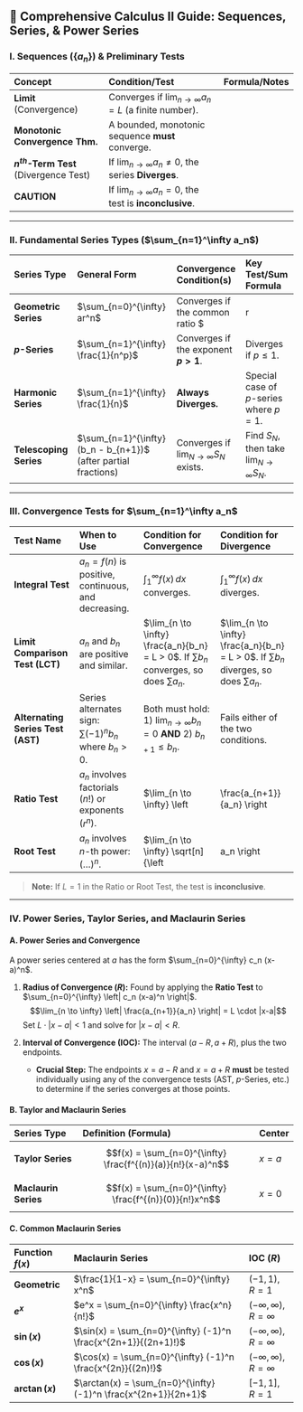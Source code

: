 ## 📝 Comprehensive Calculus II Guide: Sequences, Series, & Power Series

### **I. Sequences ($\{a_n\}$) & Preliminary Tests**

| Concept | Condition/Test | Formula/Notes |
| :--- | :--- | :--- |
| **Limit** (Convergence) | Converges if $\lim_{n \to \infty} a_n = L$ (a finite number). |
| **Monotonic Convergence Thm.** | A bounded, monotonic sequence **must** converge. |
| **$n^{th}$-Term Test** (Divergence Test) | If $\lim_{n \to \infty} a_n \neq 0$, the series **Diverges**. |
| **CAUTION** | If $\lim_{n \to \infty} a_n = 0$, the test is **inconclusive**. |

---

### **II. Fundamental Series Types ($\sum_{n=1}^\infty a_n$)**

| Series Type | General Form | Convergence Condition(s) | Key Test/Sum Formula |
| :--- | :--- | :--- | :--- |
| **Geometric Series** | $\sum_{n=0}^{\infty} ar^n$ | Converges if the common ratio $|r| < 1$. | Sum is $S = \frac{a}{1-r}$. |
| **$p$-Series** | $\sum_{n=1}^{\infty} \frac{1}{n^p}$ | Converges if the exponent **$p > 1$**. | Diverges if $p \le 1$. |
| **Harmonic Series** | $\sum_{n=1}^{\infty} \frac{1}{n}$ | **Always Diverges.** | Special case of $p$-series where $p=1$. |
| **Telescoping Series** | $\sum_{n=1}^{\infty} (b_n - b_{n+1})$ (after partial fractions) | Converges if $\lim_{N \to \infty} S_N$ exists. | Find $S_N$, then take $\lim_{N \to \infty} S_N$. |

---

### **III. Convergence Tests for $\sum_{n=1}^\infty a_n$**

| Test Name | When to Use | Condition for Convergence | Condition for Divergence |
| :--- | :--- | :--- | :--- |
| **Integral Test** | $a_n = f(n)$ is positive, continuous, and decreasing. | $\int_1^\infty f(x) \, dx$ converges. | $\int_1^\infty f(x) \, dx$ diverges. |
| **Limit Comparison Test (LCT)** | $a_n$ and $b_n$ are positive and similar. | $\lim_{n \to \infty} \frac{a_n}{b_n} = L > 0$. If $\sum b_n$ converges, so does $\sum a_n$. | $\lim_{n \to \infty} \frac{a_n}{b_n} = L > 0$. If $\sum b_n$ diverges, so does $\sum a_n$. |
| **Alternating Series Test (AST)** | Series alternates sign: $\sum (-1)^n b_n$ where $b_n > 0$. | Both must hold: 1) $\lim_{n \to \infty} b_n = 0$ **AND** 2) $b_{n+1} \le b_n$. | Fails either of the two conditions. |
| **Ratio Test** | $a_n$ involves factorials ($n!$) or exponents ($r^n$). | $\lim_{n \to \infty} \left| \frac{a_{n+1}}{a_n} \right| = L < 1$. | $L > 1$ or $L = \infty$. |
| **Root Test** | $a_n$ involves $n$-th power: $(\dots)^n$. | $\lim_{n \to \infty} \sqrt[n]{\left| a_n \right|} = L < 1$. | $L > 1$ or $L = \infty$. |

> **Note:** If $L=1$ in the Ratio or Root Test, the test is **inconclusive**.

---

### **IV. Power Series, Taylor Series, and Maclaurin Series**

#### **A. Power Series and Convergence**

A power series centered at $a$ has the form $\sum_{n=0}^{\infty} c_n (x-a)^n$.

1.  **Radius of Convergence ($R$):** Found by applying the **Ratio Test** to $\sum_{n=0}^{\infty} \left| c_n (x-a)^n \right|$.
    $$\lim_{n \to \infty} \left| \frac{a_{n+1}}{a_n} \right| = L \cdot |x-a|$$
    Set $L \cdot |x-a| < 1$ and solve for $|x-a| < R$.

2.  **Interval of Convergence (IOC):** The interval $(a-R, a+R)$, plus the two endpoints.
    * **Crucial Step:** The endpoints $x = a-R$ and $x = a+R$ **must** be tested individually using any of the convergence tests (AST, $p$-Series, etc.) to determine if the series converges at those points.

#### **B. Taylor and Maclaurin Series**

| Series Type | Definition (Formula) | Center |
| :--- | :--- | :--- |
| **Taylor Series** | $$f(x) = \sum_{n=0}^{\infty} \frac{f^{(n)}(a)}{n!}(x-a)^n$$ | $x=a$ |
| **Maclaurin Series** | $$f(x) = \sum_{n=0}^{\infty} \frac{f^{(n)}(0)}{n!}x^n$$ | $x=0$ |

#### **C. Common Maclaurin Series**

| Function $f(x)$ | Maclaurin Series | IOC ($R$) |
| :--- | :--- | :--- |
| **Geometric** | $\frac{1}{1-x} = \sum_{n=0}^{\infty} x^n$ | $(-1, 1)$, $R=1$ |
| **$e^x$** | $e^x = \sum_{n=0}^{\infty} \frac{x^n}{n!}$ | $(-\infty, \infty)$, $R=\infty$ |
| **$\sin(x)$** | $\sin(x) = \sum_{n=0}^{\infty} (-1)^n \frac{x^{2n+1}}{(2n+1)!}$ | $(-\infty, \infty)$, $R=\infty$ |
| **$\cos(x)$** | $\cos(x) = \sum_{n=0}^{\infty} (-1)^n \frac{x^{2n}}{(2n)!}$ | $(-\infty, \infty)$, $R=\infty$ |
| **$\arctan(x)$** | $\arctan(x) = \sum_{n=0}^{\infty} (-1)^n \frac{x^{2n+1}}{2n+1}$ | $[-1, 1]$, $R=1$ |
